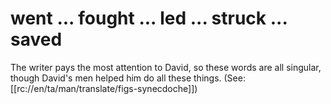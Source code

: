 # went ... fought ... led ... struck ... saved

The writer pays the most attention to David, so these words are all singular, though David's men helped him do all these things. (See: [[rc://en/ta/man/translate/figs-synecdoche]])

